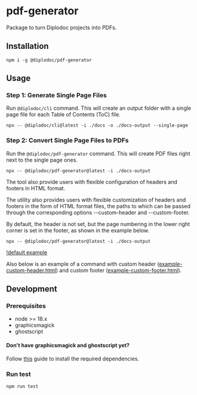 # pdf-generator

Package to turn Diplodoc projects into PDFs.

## Installation

```
npm i -g @diplodoc/pdf-generator
```

## Usage

### Step 1: Generate Single Page Files

Run `@diplodoc/cli` command. This will create an output folder with a single page file for each Table of Contents (ToC) file.

```
npx -- @diplodoc/cli@latest -i ./docs -o ./docs-output --single-page
```

### Step 2: Convert Single Page Files to PDFs

Run the `@diplodoc/pdf-generator` command. This will create PDF files right next to the single page ones.

```
npx -- @diplodoc/pdf-generator@latest -i ./docs-output
```

The tool also provide users with flexible configuration of headers and footers in HTML format.

The utility also provides users with flexible customization of headers and footers in the form of HTML format files, the paths to which can be passed through the corresponding options --custom-header and --custom-footer.

By default, the header is not set, but the page numbering in the lower right corner is set in the footer, as shown in the example below.

```
npx -- @diplodoc/pdf-generator@latest -i ./docs-output
```

[!default example](https://github.com/diplodoc-platform/pdf-generator/blob/master/images/default_header_footer_example.png)

Also below is an example of a command with custom header ([example-custom-header.html](https://github.com/ggerlakh/pdf-generator/blob/master/example-custom-header.html)) and custom footer ([example-custom-footer.html](https://github.com/ggerlakh/pdf-generator/blob/master/example-custom-footer.html)).

## Development

### Prerequisites

* node >= 18.x
* graphicsmagick
* ghostscript

#### Don't have graphicsmagick and ghostscript yet?

Follow [this](https://github.com/yakovmeister/pdf2image/blob/HEAD/docs/gm-installation.md) guide to install the required dependencies.

### Run test

```
npm run test
```